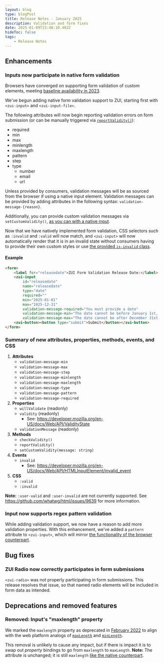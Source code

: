 ```yaml
---
layout: blog
type: blogPost
title: Release Notes - January 2025
description: Validation and form fixes
date: 2025-01-09T23:48:10.402Z
hideToc: false
tags:
    - Release Notes
---
```


## Enhancements

### Inputs now participate in native form validation

Browsers have converged on supporting form validation of custom elements, meeting [baseline availability in 2023](https://developer.mozilla.org/en-US/docs/Web/API/ElementInternals/setValidity#browser_compatibility).

We've begun adding native form validation support to ZUI, starting first with `<zui-input>` and `<zui-input-file>`.

The following attributes will now begin reporting validation errors on form submission (or can be manually triggered via [`reportValidity()`](https://developer.mozilla.org/en-US/docs/Web/API/HTMLInputElement/reportValidity)):
- required
- min
- max
- minlength
- maxlength
- pattern
- step
- type
  - number
  - email
  - url

Unless provided by consumers, validation messages will be as sourced from the browser if using a native input element. Validation messages can be provided by adding attributes in the following syntax: `validation-message-{reason}`.

Additionally, you can provide custom validation messages via `setCustomValidity()`, [as you can with a native input](https://developer.mozilla.org/en-US/docs/Web/API/HTMLInputElement/setCustomValidity).

Now that we have natively implemented form validation, CSS selectors such as `:invalid` and `:valid` will now match, and `<zui-input>` will now automatically render that it is in an invalid state without consumers having to provide their own custom styles or use [the provided `is-invalid` class](/design-system/components/text-inputs/?tab=demos#invalid-input).

#### Example

```html
<form>
    <label for="releasedate">ZUI Form Validation Release Date:</label>
    <zui-input 
        id="releasedate"
        name="releasedate"
        type="date" 
        required="" 
        min="2025-01-01" 
        max="2025-12-31"
        validation-message-required="You must provide a date"
        validation-message-min="The date cannot be before January 1st, 2025"
        validation-message-max="The date cannot be after December 31st, 2025"></zui-input>
    <zui-button><button type="submit">Submit</button></zui-button>
</form>
```

### Summary of new attributes, properties, methods, events, and CSS

1. **Attributes**
    - `validation-message-min`
    - `validation-message-max`
    - `validation-message-step`
    - `validation-message-minlength`
    - `validation-message-maxlength`
    - `validation-message-type`
    - `validation-message-pattern`
    - `validation-message-required`
1. **Properties**
    - `willValidate` (readonly)
    - `validity` (readonly)
        - See: <https://developer.mozilla.org/en-US/docs/Web/API/ValidityState>
    - `validationMessage` (readonly)
1. **Methods**
    - `checkValidity()`
    - `reportValidity()`
    - `setCustomValidity(message: string)`
1. **Events**
    - `invalid`
        - See: <https://developer.mozilla.org/en-US/docs/Web/API/HTMLInputElement/invalid_event>
1. **CSS**
    - `:valid`
    - `:invalid`

<docs-note>

<strong>Note:</strong> <code>:user-valid</code> and <code>:user-invalid</code> are not currently supported. See <a target="_blank" href="https://github.com/whatwg/html/issues/9639">https://github.com/whatwg/html/issues/9639</a> for more information.

</docs-note>


### Input now supports regex pattern validation

While adding validation support, we now have a reason to add more validation properties. With this enhancement, we've added a `pattern` attribute to `<zui-input>`, which will mirror [the functionality of the browser counterpart](https://developer.mozilla.org/en-US/docs/Web/API/HTMLInputElement/pattern).

## Bug fixes

### ZUI Radio now correctly participates in form submissions

`<zui-radio>` was not properly participating in form submissions. This release resolves that issue, so that named radio elements will be included in form data as intended.

## Deprecations and removed features

### Removed: Input's "maxlength" property

We marked the `maxlength` property as deprecated in [February 2022](https://gitlab.com/zywave/app-platform/devkit/web-sdk/zui/-/commit/9b1a13d222361ebde694d9c059057d54426a5d0e) to align with the web platform analogs of [`maxLength`](https://developer.mozilla.org/en-US/docs/Web/API/HTMLInputElement/maxLength) and [`minLength`](https://developer.mozilla.org/en-US/docs/Web/API/HTMLInputElement/minLength). 

This removal is unlikely to cause any impact, but if there is impact it is to swap out _property_ bindings to go from `maxlength` to `maxLength`. **Note:** The attribute is unchanged; it is still `maxlength` [like the native counterpart](https://developer.mozilla.org/en-US/docs/Web/HTML/Element/input#maxlength).
